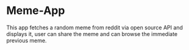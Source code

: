 # Meme-App
This app fetches a random meme from reddit via open source API and displays it, user can share the meme and can browse the immediate previous meme.
